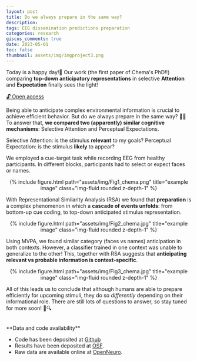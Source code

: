 ```yaml
---
layout: post
title: Do we always prepare in the same way?
description: 
tags: EEG dissemination predictions preparation
categories: research
giscus_comments: true
date: 2023-05-01
toc: false
thumbnail: assets/img/imgproject3.png
---
```

Today is a happy day!🥳 Our work (the first paper of Chema's PhD!!) comparing **top-down anticipatory representations** in selective **Attention** and **Expectation** finally sees the light!   

[🔓 Open access](https://t.co/DpJZ4h6XTf)

Being able to anticipate complex environmental information is crucial to achieve efficient behavior. But do we always prepare in the same way? 🧠🔮
To answer that, **we compared two (apparently) similar cognitive mechanisms**: Selective Attention and Perceptual Expectations.


Selective Attention: is the stimulus **relevant** to my goals?
Perceptual Expectation: is the stimulus **likely** to appear?

We employed a cue-target task while recording EEG from healthy participants. In different blocks, participants had to select or expect faces or names.

<div class="row" style="text-align: center;">
    <div class="col-sm mt-0 mt-md-0">
        {% include figure.html path="assets/img/Fig1_chema.png" title="example image" class="img-fluid rounded z-depth-1" %}
    </div>
</div>
<div class="caption">
    
</div>

With Representational Similarity Analysis (RSA) we found that **preparation** is a complex phenomenon in which a **cascade of events unfolds**: from bottom-up cue coding, to top-down anticipated stimulus representation.

<div class="row" style="text-align: center;">
    <div class="col-sm mt-0 mt-md-0">
        {% include figure.html path="assets/img/Fig2_chema.jpg" title="example image" class="img-fluid rounded z-depth-1" %}
    </div>
</div>
<div class="caption">
    
</div>

Using MVPA, we found similar category (faces vs names) anticipation in both contexts. However, a classifier trained in one context was unable to generalize to the other! This, together with RSA suggests that **anticipating relevant vs probable information is context-specific**.

<div class="row" style="text-align: center;">
    <div class="col-sm mt-0 mt-md-0">
        {% include figure.html path="assets/img/Fig3_chema.jpg" title="example image" class="img-fluid rounded z-depth-1" %}
    </div>
</div>
<div class="caption">
    
</div>

All of this leads us to conclude that although humans are able to prepare efficiently for upcoming stimuli, they do so *differently* depending on their informational role. There are still lots of questions to answer, so stay tuned for more soon! 👀🔍


<br>
**Data and code availability**


- Code has been deposited at [Github](https://github.com/ChemaGP-UGR/AttExpLoc_EEG)
- Results have been deposited at [OSF](https://osf.io/2rhjn/?view_only=1a729284b9d549b082ef725bc5081f3d).
- Raw data are available online at [OpenNeuro](https://openneuro.org/datasets/ds004502).

 






